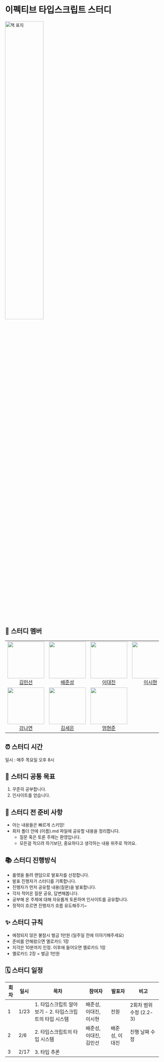 # 이펙티브 타입스크립트 스터디

<img src="https://github.com/user-attachments/assets/41e9a364-ccb3-46b0-a32d-52a411abdd12" width="50%" alt="책 표지" />

## 🏃 스터디 멤버

<table>
<tr>
  <td align="center">
    <img src="https://github.com/SoleiI.png?size=100" width="120px" height="120px"/><br/>
    <a href="https://github.com/SoleiI">김민선</a>
  </td>
  <td align="center">
    <img src="https://github.com/wet6123.png?size=100" width="120px" height="120px"/><br/>
    <a href="https://github.com/wet6123">배준성</a>
  </td>
  <td align="center">
    <img src="https://github.com/daejlee.png?size=100" width="120px" height="120px"/><br/>
    <a href="https://github.com/daejlee">이대진</a>
  </td>
  <td align="center">
    <img src="https://github.com/sihyuuun.png?size=100" width="120px" height="120px"/><br/>
    <a href="https://github.com/sihyuuun">이시현</a>
  </td>
</tr>
<tr>
  <td align="center">
    <img src="https://github.com/kongnayeon.png?size=100" width="120px" height="120px"/><br/>
    <a href="https://github.com/kongnayeon">강나연</a>
  </td>
  <td align="center">
    <img src="https://github.com/seeun0210.png?size=100" width="120px" height="120px"/><br/>
    <a href="https://github.com/seeun0210">김세은</a>
  </td>
  <td align="center">
    <img src="https://github.com/Eomhyunjun.png?size=100" width="120px" height="120px"/><br/>
    <a href="https://github.com/Eomhyunjun">엄현준</a>
  </td>
</tr>
</table>

## ⏰ 스터디 시간

일시 : 매주 목요일 오후 8시

## 🎯 스터디 공통 목표

1. 꾸준히 공부합니다.
2. 인사이트를 얻습니다.

## 🥊 스터디 전 준비 사항

- 아는 내용들은 빠르게 스키밍!
- 회차 폴더 안에 {이름}.md 파일에 공유할 내용을 정리합니다.
  - 질문 혹은 토론 주제는 환영입니다.
  - 모든걸 적으려 하기보단, 중요하다고 생각하는 내용 위주로 적어요.

## 📚 스터디 진행방식

- 룰렛을 돌려 랜덤으로 발표자를 선정합니다.
- 발표 진행자가 스터디를 기록합니다.
- 진행자가 먼저 공유할 내용(질문)을 발표합니다.
- 각자 적어온 질문 공유, 답변해봅니다.
- 공부해 온 주제에 대해 자유롭게 토론하며 인사이트를 공유합니다.
- 정적이 흐르면 진행자가 흐름 유도해주기~

## ✨ 스터디 규칙

- 예정되지 않은 불참시 벌금 1만원 (일주일 전에 이야기해주세요)
- 준비를 안해왔으면 옐로카드 1장
- 지각은 10분까지 인정. 이후에 들어오면 옐로카드 1장
- 옐로카드 2장 = 벌금 1만원

## 🗓 스터디 일정

| 회차 | 일시      | 목차                                                 | 참여자           | 발표자         | 비고        |
| ---- | --------- | ---------------------------------------------------- | ---------------- | -------------- | ----------- |
| 1    | 1/23      | 1. 타입스크립트 알아보기 - 2. 타입스크립트의 타입 시스템      | 배준성, 이대진, 이시현 | 전원 | 2회차 범위수정 (2.2-3) |
| 2    | 2/6       | 2. 타입스크립트의 타입 시스템      | 배준성, 이대진, 김민선 | 배준성, 이대진 | 진행 날짜 수정 |
| 3    | 2/17      | 3. 타입 추론      |  |  |             |

